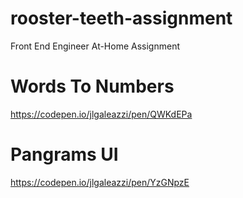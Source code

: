 # rooster-teeth-assignment
Front End Engineer At-Home Assignment

# Words To Numbers
https://codepen.io/jlgaleazzi/pen/QWKdEPa

# Pangrams UI
https://codepen.io/jlgaleazzi/pen/YzGNpzE
